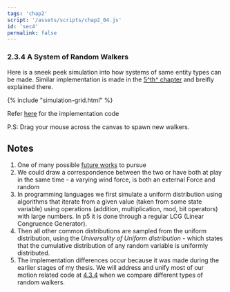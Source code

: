 ```yaml
---
tags: 'chap2'
script: '/assets/scripts/chap2_04.js'
id: 'sec4'
permalink: false
---
```

### 2.3.4 A System of Random Walkers

Here is a sneek peek simulation into how systems of same entity types can be made. Similar implementation is made in the [5^th^ chapter](../chapter5/#532-implementation-of-system-of-agents) and breifly explained there.

{% include "simulation-grid.html" %}

Refer [here](https://github.com/beeezal/Honours-project-codes/blob/ParticleSystem-codes/rWalker_system_basic/sketch.js) for the implementation code

P.S: Drag your mouse across the canvas to spawn new walkers.

## Notes

1. One of many possible [future works](../conclusion#autonomous-agents-in-a-microscopic-world) to pursue   
2. We could draw a correspondence between the two or have both at play in the same time \- a varying wind force, is both an external Force and random  
3. In programming languages we first simulate a uniform distribution using algorithms that iterate from a given value (taken from some state variable) using operations (addition, multiplication, mod, bit operators) with large numbers. In p5 it is done through a regular LCG (Linear Congruence Generator).  
4. Then all other common distributions are sampled from the uniform distribution, using the *Universality of Uniform distribution* \- which states that the cumulative distribution of any random variable is uniformly distributed.   
5. The implementation differences occur because it was made during the earlier stages of my thesis. We will address and unify most of our motion related code at [4.3.4](?tab=t.0#heading=h.8gepsg7cks0e) when we compare different types of random walkers.